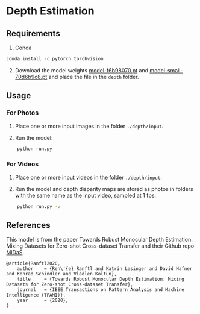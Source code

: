 # Depth Estimation

## Requirements

1. Conda

```bash
conda install -c pytorch torchvision
```

2. Download the model weights [model-f6b98070.pt](https://github.com/intel-isl/MiDaS/releases/download/v2_1/model-f6b98070.pt) and [model-small-70d6b9c8.pt](https://github.com/intel-isl/MiDaS/releases/download/v2_1/model-small-70d6b9c8.pt) and place the file in the `depth` folder.

## Usage

### For Photos

1. Place one or more input images in the folder `./depth/input`.

2. Run the model:

```bash
    python run.py
```

### For Videos

1. Place one or more input videos in the folder `./depth/input`.

2. Run the model and depth disparity maps are stored as photos in folders with the same name as the input video, sampled at 1 fps:

```bash
    python run.py -v
```

## References

This model is from the paper Towards Robust Monocular Depth Estimation: Mixing Datasets for Zero-shot Cross-dataset Transfer and their Github repo [MiDaS](https://github.com/intel-isl/MiDaS).

```
@article{Ranftl2020,
	author    = {Ren\'{e} Ranftl and Katrin Lasinger and David Hafner and Konrad Schindler and Vladlen Koltun},
	title     = {Towards Robust Monocular Depth Estimation: Mixing Datasets for Zero-shot Cross-dataset Transfer},
	journal   = {IEEE Transactions on Pattern Analysis and Machine Intelligence (TPAMI)},
	year      = {2020},
}
```
